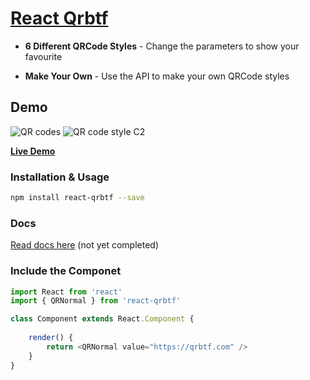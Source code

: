 # [React Qrbtf](https://github.com/CPunisher/react-qrbtf)
* **6 Different QRCode Styles** - Change the parameters to show your favourite 

* **Make Your Own** - Use the API to make your own QRCode styles

## Demo
![QR codes](https://blog.ciaochaos.com/projects/qrcode/qrs2.jpg)
![QR code style C2](https://blog.ciaochaos.com/projects/qrcode/qrc2.jpg)

[**Live Demo**](https://qrbtf.com)

### Installation & Usage

```sh
npm install react-qrbtf --save
```

### Docs
[Read docs here]() (not yet completed)

### Include the Componet

```js
import React from 'react'
import { QRNormal } from 'react-qrbtf'

class Component extends React.Component {
    
    render() {
        return <QRNormal value="https://qrbtf.com" />
    }
}
```
